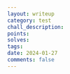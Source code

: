 ```yaml
---
layout: writeup
category: test
chall_description: 
points: 
solves: 
tags: 
date: 2024-01-27
comments: false
---
```

